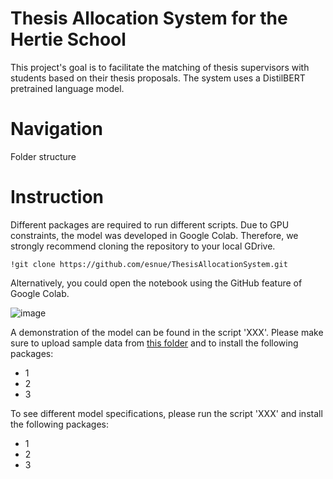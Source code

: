 # Thesis Allocation System for the Hertie School 

This project's goal is to facilitate the matching of thesis supervisors with students based on their thesis proposals. The system uses a DistilBERT pretrained language model. 

# Navigation 

Folder structure

# Instruction

Different packages are required to run different scripts. Due to GPU constraints, the model was developed in Google Colab. Therefore, we strongly recommend cloning the repository to your local GDrive. 

```
!git clone https://github.com/esnue/ThesisAllocationSystem.git
```
Alternatively, you could open the notebook using the GitHub feature of Google Colab.

![image](https://user-images.githubusercontent.com/60604030/111357666-ce04e180-8689-11eb-992e-30da66470323.png)

A demonstration of the model can be found in the script 'XXX'. Please make sure to upload sample data from [this folder](https://drive.google.com/drive/folders/1ExS7M2OOkbYS5Z5O9pbPbaCpSa0rhGet?usp=sharing) and to install the following packages: 
- 1 
- 2 
- 3 

To see different model specifications, please run the script 'XXX' and install the following packages: 
- 1
- 2 
- 3 
